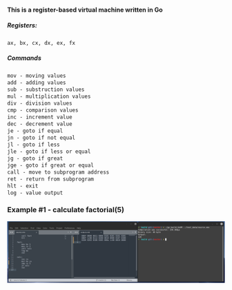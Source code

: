 #### This is a register-based virtual machine written in Go
##### Registers:
    ax, bx, cx, dx, ex, fx
##### Commands
    mov - moving values
	add - adding values
	sub - substruction values
	mul - multiplication values
	div - division values
	cmp - comparison values
	inc - increment value
	dec - decrement value
	je - goto if equal
	jn - goto if not equal
	jl - goto if less
	jle - goto if less or equal
	jg - goto if great
	jge - goto if great or equal
	call - move to subprogram address
	ret - return from subprogram
	hlt - exit
	log - value output

### Example #1 - calculate factorial(5)
![](/factorial.png)
